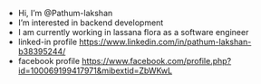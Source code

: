 -  Hi, I’m @Pathum-lakshan
-  I’m interested in backend development
-  I am currently working in lassana flora as a software engineer
-  linked-in profile https://www.linkedin.com/in/pathum-lakshan-b38395244/
-  facebook profile  https://www.facebook.com/profile.php?id=100069199417971&mibextid=ZbWKwL
